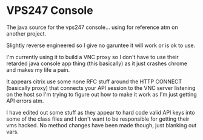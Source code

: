 VPS247 Console
==============

The java source for the vps247 console... using for reference atm on another project.

Slightly reverse engineered so I give no garuntee it will work or is ok to use.

I'm currently using it to build a VNC proxy so I don't have to use their retarded java console app thing (this
basically) as it just crashes chrome and makes my life a pain.

It appears citrix use some none RFC stuff around the HTTP CONNECT (basically proxy) that connects your API session to
the VNC server listening on the host so I'm trying to figure out how to make it work as I'm just getting API errors atm.

I have edited out some stuff as they appear to hard code valid API keys into some of the class files and I don't want to
be responsible for getting their vms hacked. No method changes have been made though, just blanking out vars.
